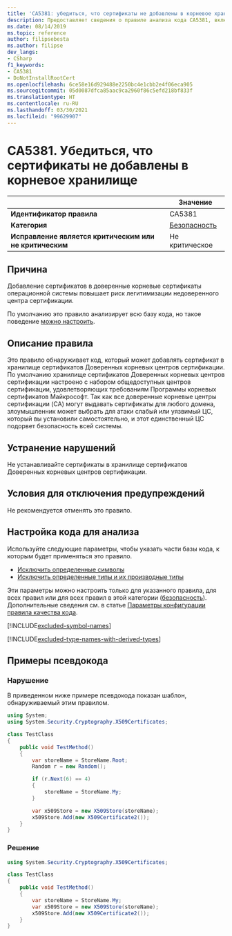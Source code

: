 ```yaml
---
title: 'CA5381: убедиться, что сертификаты не добавлены в корневое хранилище (анализ кода)'
description: Предоставляет сведения о правиле анализа кода CA5381, включая причины нарушений и способы их устранения, а также условия отключения правила.
ms.date: 08/14/2019
ms.topic: reference
author: filipsebesta
ms.author: filipse
dev_langs:
- CSharp
f1_keywords:
- CA5381
- DoNotInstallRootCert
ms.openlocfilehash: 6ce58e16d929488e2250bc4e1cbb2e4f06eca905
ms.sourcegitcommit: 05d0087dfca85aac9ca2960f86c5efd218bf833f
ms.translationtype: HT
ms.contentlocale: ru-RU
ms.lasthandoff: 03/30/2021
ms.locfileid: "99629907"
---
```

# <a name="ca5381-ensure-certificates-are-not-added-to-root-store"></a>CA5381. Убедиться, что сертификаты не добавлены в корневое хранилище

| | Значение |
|-|-|
| **Идентификатор правила** |CA5381|
| **Категория** |[Безопасность](security-warnings.md)|
| **Исправление является критическим или не критическим** |Не критическое|

## <a name="cause"></a>Причина

Добавление сертификатов в доверенные корневые сертификаты операционной системы повышает риск легитимизации недоверенного центра сертификации.

По умолчанию это правило анализирует всю базу кода, но такое поведение [можно настроить](#configure-code-to-analyze).

## <a name="rule-description"></a>Описание правила

Это правило обнаруживает код, который может добавлять сертификат в хранилище сертификатов Доверенных корневых центров сертификации. По умолчанию хранилище сертификатов Доверенных корневых центров сертификации настроено с набором общедоступных центров сертификации, удовлетворяющих требованиям Программы корневых сертификатов Майкрософт. Так как все доверенные корневые центры сертификации (CA) могут выдавать сертификаты для любого домена, злоумышленник может выбрать для атаки слабый или уязвимый ЦС, который вы установили самостоятельно, и этот единственный ЦС подорвет безопасность всей системы.

## <a name="how-to-fix-violations"></a>Устранение нарушений

Не устанавливайте сертификаты в хранилище сертификатов Доверенных корневых центров сертификации.

## <a name="when-to-suppress-warnings"></a>Условия для отключения предупреждений

Не рекомендуется отменять это правило.

## <a name="configure-code-to-analyze"></a>Настройка кода для анализа

Используйте следующие параметры, чтобы указать части базы кода, к которым будет применяться это правило.

- [Исключить определенные символы](#exclude-specific-symbols)
- [Исключить определенные типы и их производные типы](#exclude-specific-types-and-their-derived-types)

Эти параметры можно настроить только для указанного правила, для всех правил или для всех правил в этой категории ([безопасность](security-warnings.md)). Дополнительные сведения см. в статье [Параметры конфигурации правила качества кода](../code-quality-rule-options.md).

[!INCLUDE[excluded-symbol-names](~/includes/code-analysis/excluded-symbol-names.md)]

[!INCLUDE[excluded-type-names-with-derived-types](~/includes/code-analysis/excluded-type-names-with-derived-types.md)]

## <a name="pseudo-code-examples"></a>Примеры псевдокода

### <a name="violation"></a>Нарушение

В приведенном ниже примере псевдокода показан шаблон, обнаруживаемый этим правилом.

```csharp
using System;
using System.Security.Cryptography.X509Certificates;

class TestClass
{
    public void TestMethod()
    {
        var storeName = StoreName.Root;
        Random r = new Random();

        if (r.Next(6) == 4)
        {
            storeName = StoreName.My;
        }

        var x509Store = new X509Store(storeName);
        x509Store.Add(new X509Certificate2());
    }
}
```

### <a name="solution"></a>Решение

```csharp
using System.Security.Cryptography.X509Certificates;

class TestClass
{
    public void TestMethod()
    {
        var storeName = StoreName.My;
        var x509Store = new X509Store(storeName);
        x509Store.Add(new X509Certificate2());
    }
}
```
